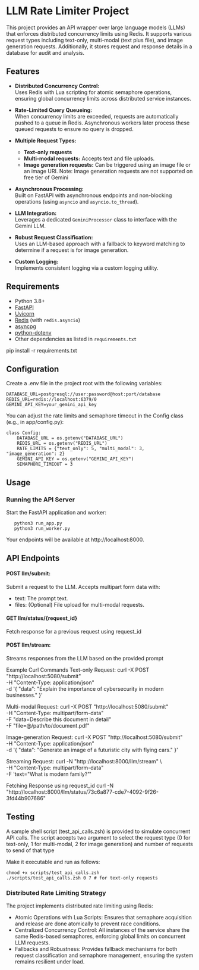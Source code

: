 # LLM Rate Limiter Project

This project provides an API wrapper over large language models (LLMs) that enforces distributed concurrency limits using Redis. It supports various request types including text-only, multi-modal (text plus file), and image generation requests. Additionally, it stores request and response details in a database for audit and analysis.

## Features

- **Distributed Concurrency Control:**  
  Uses Redis with Lua scripting for atomic semaphore operations, ensuring global concurrency limits across distributed service instances.

- **Rate-Limited Query Queueing:**  
  When concurrency limits are exceeded, requests are automatically pushed to a queue in Redis. Asynchronous workers later process these queued requests to ensure no query is dropped.

- **Multiple Request Types:**  
  - **Text-only requests**
  - **Multi-modal requests:** Accepts text and file uploads.
  - **Image generation requests:** Can be triggered using an image file or an image URI.
Note: Image generation requests are not supported on free tier of Gemini

- **Asynchronous Processing:**  
  Built on FastAPI with asynchronous endpoints and non-blocking operations (using `asyncio` and `asyncio.to_thread`).

- **LLM Integration:**  
  Leverages a dedicated `GeminiProcessor` class to interface with the Gemini LLM.

- **Robust Request Classification:**  
  Uses an LLM-based approach with a fallback to keyword matching to determine if a request is for image generation.

- **Custom Logging:**  
  Implements consistent logging via a custom logging utility.

## Requirements

- Python 3.8+
- [FastAPI](https://fastapi.tiangolo.com/)
- [Uvicorn](https://www.uvicorn.org/)
- [Redis](https://redis.io/) (with `redis.asyncio`)
- [asyncpg](https://github.com/MagicStack/asyncpg)
- [python-dotenv](https://github.com/theskumar/python-dotenv)
- Other dependencies as listed in `requirements.txt`

pip install -r requirements.txt
## Configuration
Create a .env file in the project root with the following variables:

```
DATABASE_URL=postgresql://user:password@host:port/database
REDIS_URL=redis://localhost:6379/0
GEMINI_API_KEY=your_gemini_api_key
```

You can adjust the rate limits and semaphore timeout in the Config class (e.g., in app/config.py):

```
class Config:
    DATABASE_URL = os.getenv("DATABASE_URL")
    REDIS_URL = os.getenv("REDIS_URL")
    RATE_LIMITS = {"text_only": 5, "multi_modal": 3, "image_generation": 2}
    GEMINI_API_KEY = os.getenv("GEMINI_API_KEY")
    SEMAPHORE_TIMEOUT = 3
```

## Usage
### Running the API Server
Start the FastAPI application and worker:

```
   python3 run_app.py
   python3 run_worker.py
```

Your endpoints will be available at http://localhost:8000.

## API Endpoints
#### POST llm/submit:
Submit a request to the LLM. Accepts multipart form data with:

 - text: The prompt text.
 - files: (Optional) File upload for multi-modal requests.

#### GET llm/status/{request_id}
Fetch response for a previous request using request_id

#### POST llm/stream:
Streams responses from the LLM based on the provided prompt 

Example Curl Commands
Text-only Request:
curl -X POST "http://localhost:5080/submit" \
     -H "Content-Type: application/json" \
     -d '{
           "data": "Explain the importance of cybersecurity in modern businesses."
         }'

Multi-modal Request:
curl -X POST "http://localhost:5080/submit" \
     -H "Content-Type: multipart/form-data" \
     -F "data=Describe this document in detail" \
     -F "file=@/path/to/document.pdf"

Image-generation Request:
curl -X POST "http://localhost:5080/submit" \
     -H "Content-Type: application/json" \
     -d '{
           "data": "Generate an image of a futuristic city with flying cars."
         }'

Streaming Request:
 curl -N "http://localhost:8000/llm/stream" \          
     -H "Content-Type: multipart/form-data" \
     -F 'text="What is modern family?"'

Fetching Response using request_id
curl -N "http://localhost:8000/llm/status/73c6a877-cde7-4092-9f26-3fd44b907686"  

## Testing
A sample shell script (test_api_calls.zsh) is provided to simulate concurrent API calls. The script accepts two argument to select the request type (0 for text-only, 1 for multi-modal, 2 for image generation) and number of requests to send of that type 

Make it executable and run as follows:
```
chmod +x scripts/test_api_calls.zsh
./scripts/test_api_calls.zsh 0 7 # for text-only requests
```

### Distributed Rate Limiting Strategy
The project implements distributed rate limiting using Redis:

- Atomic Operations with Lua Scripts:
Ensures that semaphore acquisition and release are done atomically to prevent race conditions.
- Centralized Concurrency Control:
All instances of the service share the same Redis-based semaphores, enforcing global limits on concurrent LLM requests.
- Fallbacks and Robustness:
Provides fallback mechanisms for both request classification and semaphore management, ensuring the system remains resilient under load.






